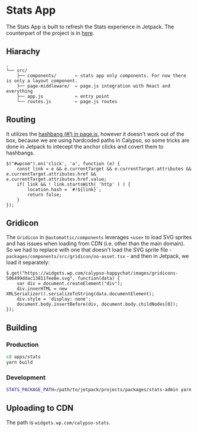 # Stats App

The Stats App is built to refresh the Stats experience in Jetpack. The counterpart of the project is in [here](https://github.com/Automattic/jetpack/tree/trunk/projects/packages/stats-admin).

## Hiarachy

```
.
└── src/
    ├── components/       ← stats app only components. For now there is only a layout component.
    ├── page-middleware/  ← page.js integration with React and everything
    ├── app.js            ← entry point
    └── routes.js         ← page.js routes
```

## Routing

It utilizes the [hashbang (#!) in page.js](https://github.com/visionmedia/page.js), however it doesn't work out of the box, because we are using hardcoded paths in Calypso, so some tricks are done in Jetpack to intecept the anchor clicks and covert them to hashbangs.

```
$("#wpcom").on('click', 'a', function (e) {
	const link = e && e.currentTarget && e.currentTarget.attributes && e.currentTarget.attributes.href && e.currentTarget.attributes.href.value;
	if( link && ! link.startsWith( 'http' ) ) {
		location.hash = `#!${link}`;
		return false;
	}
});
```

## Gridicon

The `Gridicon` in `@automattic/components` leverages `<use>` to load SVG sprites and has issues when loading from CDN (i.e. other than the main domain). So we had to replace with one that doesn't load the SVG sprite file - `packages/components/src/gridicon/no-asset.tsx` - and then in Jetpack, we load it separately:

```
$.get("https://widgets.wp.com/calypso-happychat/images/gridicons-506499ddac13811fee8e.svg", function(data) {
	var div = document.createElement("div");
	div.innerHTML = new XMLSerializer().serializeToString(data.documentElement);
	div.style = 'display: none';
	document.body.insertBefore(div, document.body.childNodes[0]);
});
```

## Building

### Production

```bash
cd apps/stats
yarn build
```

### Development

```bash
STATS_PACKAGE_PATH=/path/to/jetpack/projects/packages/stats-admin yarn dev
```

## Uploading to CDN

The path is `widgets.wp.com/calypso-stats`.
